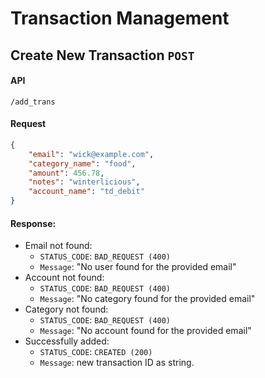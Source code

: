 # Transaction Management

## Create New Transaction `POST`
#### API
```
/add_trans
```
#### Request
```json
{
    "email": "wick@example.com",
    "category_name": "food",
    "amount": 456.78,
    "notes": "winterlicious",
    "account_name": "td_debit"
}
```
#### Response:
- Email not found:
    - `STATUS_CODE`: `BAD_REQUEST (400)`
    - `Message`: "No user found for the provided email"
- Account not found:
    - `STATUS_CODE`: `BAD_REQUEST (400)`
    - `Message`: "No category found for the provided email"
- Category not found:
    - `STATUS_CODE`: `BAD_REQUEST (400)`
    - `Message`: "No account found for the provided email"
- Successfully added:
    - `STATUS_CODE`: `CREATED (200)`
    - `Message`: new transaction ID as string.
